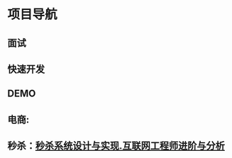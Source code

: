 # 项目导航


## 面试


## 快速开发




## DEMO


电商:
----

秒杀：[秒杀系统设计与实现.互联网工程师进阶与分析](https://github.com/qiurunze123/miaosha)
---

